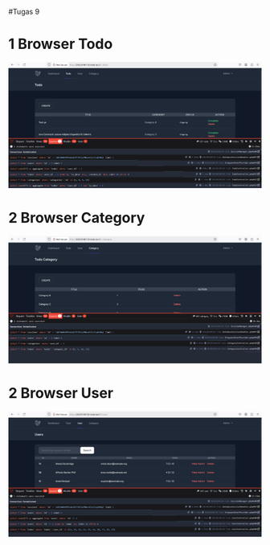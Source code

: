 #Tugas 9

# 1 Browser Todo
![alt text](<screenshot/tugas9/Screenshot 2025-05-17 161219.png>)

# 2 Browser Category
![alt text](<screenshot/tugas9/Screenshot 2025-05-17 161200.png>)

# 2 Browser User

![alt text](<screenshot/tugas9/Screenshot 2025-05-17 160844.png>)